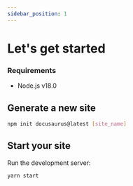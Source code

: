 ```yaml
---
sidebar_position: 1
---
```


# Let's get started

### Requirements

- Node.js v18.0

## Generate a new site

```bash
npm init docusaurus@latest [site_name]
```

## Start your site

Run the development server:

```bash
yarn start
```
